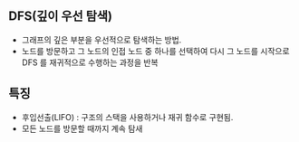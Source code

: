 
## DFS(깊이 우선 탐색)

* 그래프의 깊은 부분을 우선적으로 탐색하는 방법.
* 노드를 방문하고 그 노드의 인접 노드 중 하나를 선택하여 다시 그 노드를 시작으로 DFS 를 재귀적으로 수행하는 과정을 반복


## 특징

* 후입선출(LIFO) : 구조의 스택을 사용하거나 재귀 함수로 구현됨.
* 모든 노드를 방문할 때까지 계속 탐새